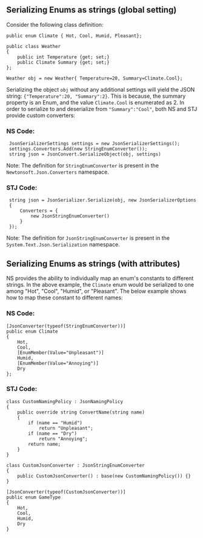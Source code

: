 ## Serializing Enums as strings (global setting)
Consider the following class definition:

    public enum Climate { Hot, Cool, Humid, Pleasant};

    public class Weather
    {
        public int Temperature {get; set;}
        public Climate Summary {get; set;} 
    };

    Weather obj = new Weather{ Temperature=20, Summary=Climate.Cool};

Serializing the object `obj` without any additional settings will yield the JSON string: `{"Temperature":20, "Summary":2}`. This is because, the summary property is an Enum, and the value `Climate.Cool` is enumerated as 2. In order to serialize to and deserialize from `"Summary":"Cool"`, both NS and STJ provide custom converters:

### NS Code:

     JsonSerializerSettings settings = new JsonSerializerSettings();
     settings.Converters.Add(new StringEnumConverter());
     string json = JsonConvert.SerializeObject(obj, settings)
Note: The definition for `StringEnumConverter` is present in the `Newtonsoft.Json.Converters` namespace.


### STJ Code:
     string json = JsonSerializer.Serialize(obj, new JsonSerializerOptions
     {
         Converters = {
             new JsonStringEnumConverter()
         }
     });
Note: The definition for `JsonStringEnumConverter` is present in the `System.Text.Json.Serialization` namespace.
     
## Serializing Enums as strings (with attributes)
NS provides the ability to individually map an enum's constants to different strings. In the above example, the `Climate` enum would be serialized to one among "Hot", "Cool", "Humid", or "Pleasant". The below example shows how to map these constant to different names:

### NS Code:

    [JsonConverter(typeof(StringEnumConverter))]
    public enum Climate 
    { 
        Hot, 
        Cool, 
        [EnumMember(Value="Unpleasant")]
        Humid, 
        [EnumMember(Value="Annoying")]
        Dry
    };

### STJ Code:

    class CustomNamingPolicy : JsonNamingPolicy
    {
        public override string ConvertName(string name)
        {
            if (name == "Humid")
                return "Unpleasant";
            if (name == "Dry")
                return "Annoying";
            return name;
        }
    }
 
    class CustomJsonConverter : JsonStringEnumConverter
    {
        public CustomJsonConverter() : base(new CustomNamingPolicy()) {}
    }

    [JsonConverter(typeof(CustomJsonConverter))]
    public enum GameType
    {
        Hot, 
        Cool, 
        Humid, 
        Dry
    }
